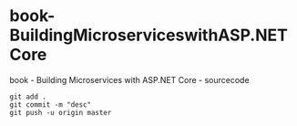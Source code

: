 # book-BuildingMicroserviceswithASP.NETCore
book - Building Microservices with ASP.NET Core - sourcecode

	git add .
	git commit -m "desc"
	git push -u origin master
